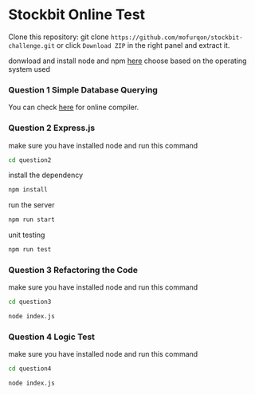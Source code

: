 # Stockbit Online Test
Clone this repository: git clone `https://github.com/mofurqon/stockbit-challenge.git` or click `Download ZIP` in the right panel and extract it.

donwload and install node and npm [here](https://nodejs.org/en/download/)
choose based on the operating system used

### Question 1 Simple Database Querying

You can check [here](https://www.mycompiler.io/view/H77SyKz) for online compiler.

### Question 2 Express.js
make sure you have installed node and run this command
```bash
cd question2
```
install the dependency
```bash
npm install
```

run the server

```bash
npm run start
```
unit testing
```bash
npm run test
```

### Question 3 Refactoring the Code

make sure you have installed node and run this command

```bash
cd question3

node index.js
```

### Question 4 Logic Test

make sure you have installed node and run this command

```bash
cd question4

node index.js
```